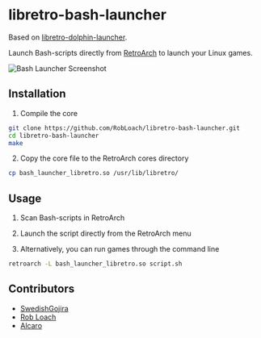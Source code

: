# libretro-bash-launcher
Based on [libretro-dolphin-launcher](https://github.com/RobLoach/libretro-dolphin-launcher).

Launch Bash-scripts directly from [RetroArch](http://www.libretro.com/) to launch your Linux games.

![Bash Launcher Screenshot](screenshot.jpg)

## Installation

1. Compile the core
  ``` bash
  git clone https://github.com/RobLoach/libretro-bash-launcher.git
  cd libretro-bash-launcher
  make
  ```

2. Copy the core file to the RetroArch cores directory
  ``` bash
  cp bash_launcher_libretro.so /usr/lib/libretro/
  ```

## Usage

1. Scan Bash-scripts in RetroArch

2. Launch the script directly from the RetroArch menu

3. Alternatively, you can run games through the command line
  ``` bash
  retroarch -L bash_launcher_libretro.so script.sh
  ```

## Contributors

- [SwedishGojira](http://github.com/swedishgojira)
- [Rob Loach](http://github.com/robloach)
- [Alcaro](https://github.com/Alcaro)
